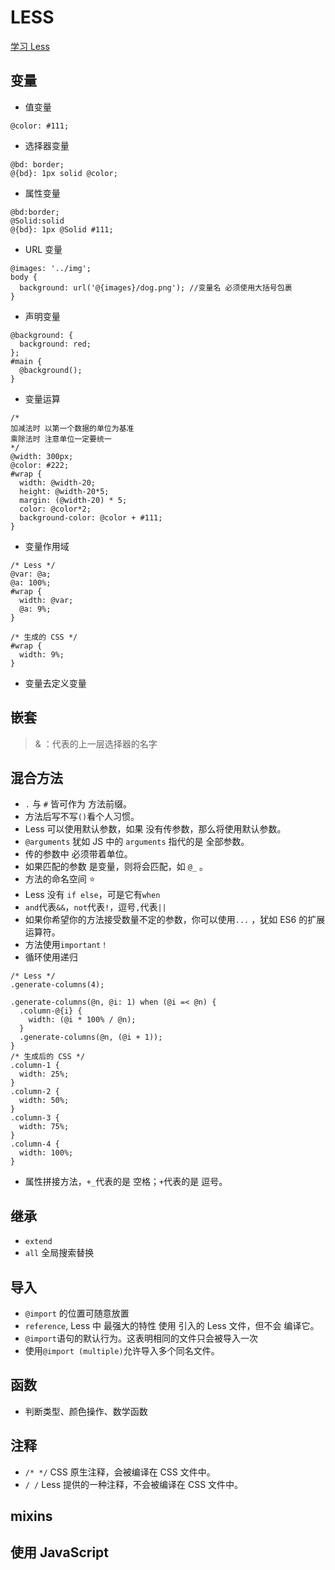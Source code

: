 # LESS

[学习 Less](https://juejin.im/post/6844903520441729037#heading-5)

## 变量

- 值变量

```less
@color: #111;
```

- 选择器变量

```less
@bd: border;
@{bd}: 1px solid @color;
```

- 属性变量

```less
@bd:border;
@Solid:solid
@{bd}: 1px @Solid #111;
```

- URL 变量

```less
@images: '../img';
body {
  background: url('@{images}/dog.png'); //变量名 必须使用大括号包裹
}
```

- 声明变量

```less
@background: {
  background: red;
};
#main {
  @background();
}
```

- 变量运算

```less
/* 
加减法时 以第一个数据的单位为基准
乘除法时 注意单位一定要统一
*/
@width: 300px;
@color: #222;
#wrap {
  width: @width-20;
  height: @width-20*5;
  margin: (@width-20) * 5;
  color: @color*2;
  background-color: @color + #111;
}
```

- 变量作用域

```less
/* Less */
@var: @a;
@a: 100%;
#wrap {
  width: @var;
  @a: 9%;
}

/* 生成的 CSS */
#wrap {
  width: 9%;
}
```

- 变量去定义变量

## 嵌套

> & ：代表的上一层选择器的名字

## 混合方法

- `.` 与 `#` 皆可作为 方法前缀。
- 方法后写不写`()`看个人习惯。
- Less 可以使用默认参数，如果 没有传参数，那么将使用默认参数。
- `@arguments` 犹如 JS 中的 `arguments` 指代的是 全部参数。
- 传的参数中 必须带着单位。
- 如果匹配的参数 是变量，则将会匹配，如 `@_` 。
- 方法的命名空间 ⭐
- Less 没有 `if else`，可是它有`when`
- `and`代表`&&`，`not`代表`!`，逗号`,`代表`||`
- 如果你希望你的方法接受数量不定的参数，你可以使用`...` ，犹如 ES6 的扩展运算符。
- 方法使用`important！`
- 循环使用递归

```less
/* Less */
.generate-columns(4);

.generate-columns(@n, @i: 1) when (@i =< @n) {
  .column-@{i} {
    width: (@i * 100% / @n);
  }
  .generate-columns(@n, (@i + 1));
}
/* 生成后的 CSS */
.column-1 {
  width: 25%;
}
.column-2 {
  width: 50%;
}
.column-3 {
  width: 75%;
}
.column-4 {
  width: 100%;
}
```

- 属性拼接方法，`+_`代表的是 空格；`+`代表的是 逗号。

## 继承

- `extend`
- `all` 全局搜索替换

## 导入

- `@import` 的位置可随意放置
- `reference`, Less 中 最强大的特性 使用 引入的 Less 文件，但不会 编译它。
- `@import`语句的默认行为。这表明相同的文件只会被导入一次
- 使用`@import (multiple)`允许导入多个同名文件。

## 函数

- 判断类型、颜色操作、数学函数

## 注释

- `/* */` CSS 原生注释，会被编译在 CSS 文件中。
- `/ /` Less 提供的一种注释，不会被编译在 CSS 文件中。

## mixins

## 使用 JavaScript
